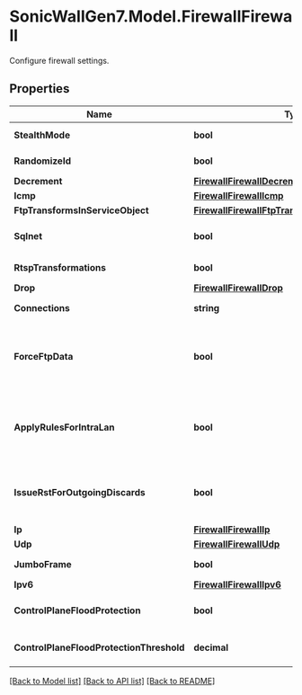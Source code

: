 # SonicWallGen7.Model.FirewallFirewall
Configure firewall settings.

## Properties

Name | Type | Description | Notes
------------ | ------------- | ------------- | -------------
**StealthMode** | **bool** | Enable stealth mode. | [optional] 
**RandomizeId** | **bool** | Enable randomize IP ID. | [optional] 
**Decrement** | [**FirewallFirewallDecrement**](FirewallFirewallDecrement.md) |  | [optional] 
**Icmp** | [**FirewallFirewallIcmp**](FirewallFirewallIcmp.md) |  | [optional] 
**FtpTransformsInServiceObject** | [**FirewallFirewallFtpTransformsInServiceObject**](FirewallFirewallFtpTransformsInServiceObject.md) |  | [optional] 
**Sqlnet** | **bool** | Enable support for oracle (SQLNet). | [optional] 
**RtspTransformations** | **bool** | Enable RTSP transformations. | [optional] 
**Drop** | [**FirewallFirewallDrop**](FirewallFirewallDrop.md) |  | [optional] 
**Connections** | **string** | Set the type of connections. | [optional] 
**ForceFtpData** | **bool** | Force inbound and outbound FTP data connections to use the default port: 20. | [optional] 
**ApplyRulesForIntraLan** | **bool** | Enable apply firewall rules for intra-LAN traffic to/from the same interface. | [optional] 
**IssueRstForOutgoingDiscards** | **bool** | Enable always issue RST for discarded outgoing TCP connections. | [optional] 
**Ip** | [**FirewallFirewallIp**](FirewallFirewallIp.md) |  | [optional] 
**Udp** | [**FirewallFirewallUdp**](FirewallFirewallUdp.md) |  | [optional] 
**JumboFrame** | **bool** | Enable support jumbo frame. | [optional] 
**Ipv6** | [**FirewallFirewallIpv6**](FirewallFirewallIpv6.md) |  | [optional] 
**ControlPlaneFloodProtection** | **bool** | Enable control plane flood protection. | [optional] 
**ControlPlaneFloodProtectionThreshold** | **decimal** | Set the threshold (CPU %). | [optional] 

[[Back to Model list]](../README.md#documentation-for-models) [[Back to API list]](../README.md#documentation-for-api-endpoints) [[Back to README]](../README.md)

